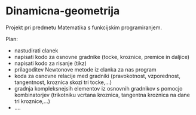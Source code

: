 Dinamicna-geometrija
====================
Projekt pri predmetu Matematika s funkcijskim programiranjem.

Plan:
- nastudirati clanek
- napisati kodo za osnovne gradnike (tocke, kroznice, premice in daljice)
- napisati kodo za risanje (tikz)
- prilagoditev Newtonove metode iz clanka za nas program
- koda za osnovne relacije med gradniki (pravokotnost, vzporednost, tangentnost, kroznica skozi tri tocke,...)
- gradnja kompleksnejsih elementov iz osnovnih gradnikov s pomocjo kombinatorjev (trikotniku vcrtana kroznica, tangentna kroznica na dane tri kroznice,...)
- ....
